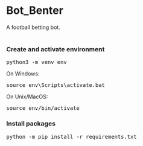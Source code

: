 # Bot_Benter
A football betting bot.
<br><br>

### Create and activate environment
<pre>
python3 -m venv env
</pre>

On Windows:
<pre>source env\Scripts\activate.bat </pre>
On Unix/MacOS:
<pre>source env/bin/activate </pre>

### Install packages
<pre>python -m pip install -r requirements.txt</pre>
